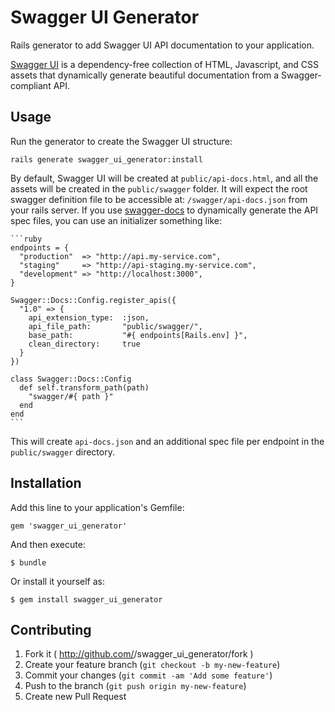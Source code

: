 # Swagger UI Generator

Rails generator to add Swagger UI API documentation to your application.

[Swagger UI](https://github.com/wordnik/swagger-ui) is a dependency-free
collection of HTML, Javascript, and CSS assets that dynamically generate
beautiful documentation from a Swagger-compliant API.

## Usage

Run the generator to create the Swagger UI structure:

    rails generate swagger_ui_generator:install

By default, Swagger UI will be created at `public/api-docs.html`, and all the
assets will be created in the `public/swagger` folder.  It will expect the root
swagger definition file to be accessible at: `/swagger/api-docs.json` from your
rails server.  If you use [swagger-docs](https://github.com/richhollis/swagger-docs)
to dynamically generate the API spec files, you can use an initializer something
like:

    ```ruby
    endpoints = {
      "production"  => "http://api.my-service.com",
      "staging"     => "http://api-staging.my-service.com",
      "development" => "http://localhost:3000",
    }

    Swagger::Docs::Config.register_apis({
      "1.0" => {
        api_extension_type:  :json,
        api_file_path:       "public/swagger/",
        base_path:           "#{ endpoints[Rails.env] }",
        clean_directory:     true
      }
    })

    class Swagger::Docs::Config
      def self.transform_path(path)
        "swagger/#{ path }"
      end
    end
    ```

This will create `api-docs.json` and an additional spec file per endpoint in the
`public/swagger` directory.


## Installation

Add this line to your application's Gemfile:

    gem 'swagger_ui_generator'

And then execute:

    $ bundle

Or install it yourself as:

    $ gem install swagger_ui_generator

## Contributing

1. Fork it ( http://github.com/<my-github-username>/swagger_ui_generator/fork )
2. Create your feature branch (`git checkout -b my-new-feature`)
3. Commit your changes (`git commit -am 'Add some feature'`)
4. Push to the branch (`git push origin my-new-feature`)
5. Create new Pull Request
